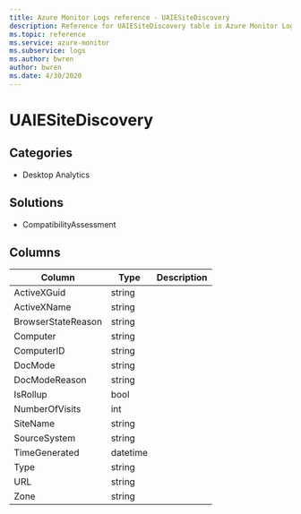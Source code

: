 ```yaml
---
title: Azure Monitor Logs reference - UAIESiteDiscovery
description: Reference for UAIESiteDiscovery table in Azure Monitor Logs.
ms.topic: reference
ms.service: azure-monitor
ms.subservice: logs
ms.author: bwren
author: bwren
ms.date: 4/30/2020
---
```


# UAIESiteDiscovery

 

## Categories

- Desktop Analytics
## Solutions

- CompatibilityAssessment




## Columns

|Column|Type|Description|
|---|---|---|
|ActiveXGuid|string||
|ActiveXName|string||
|BrowserStateReason|string||
|Computer|string||
|ComputerID|string||
|DocMode|string||
|DocModeReason|string||
|IsRollup|bool||
|NumberOfVisits|int||
|SiteName|string||
|SourceSystem|string||
|TimeGenerated|datetime||
|Type|string||
|URL|string||
|Zone|string||
